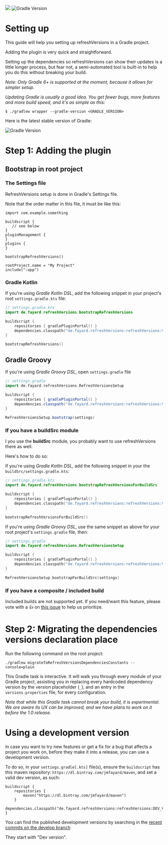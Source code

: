 [![](https://img.shields.io/maven-metadata/v/https/plugins.gradle.org/m2/de.fayard/refreshVersions/de.fayard.refreshVersions.gradle.plugin/maven-metadata.xml.svg?label=refreshVersions)](https://plugins.gradle.org/plugin/de.fayard.refreshVersions)
![Gradle Version](https://img.shields.io/endpoint?url=https%3A%2F%2Fgradle-latest-version-8xb9v8uk09jm.runkit.sh%2F)



# Setting up

This guide will help you setting up refreshVersions in a Gradle project.

Adding the plugin is very quick and straightforward.

Setting up the dependencies so refreshVersions can show their updates is
a little longer process, but fear not, a semi-automated tool is built-in
to help you do this without breaking your build.

*Note: Only Gradle 6+ is supported at the moment, because it allows for
simpler setup.*

*Updating Gradle is usually a good idea. You get fewer bugs, more
features and more build speed, and it's as simple as this:*

`$ ./gradlew wrapper --gradle-version <GRADLE_VERSION>`

Here is the latest stable version of Gradle:

![Gradle Version](https://img.shields.io/endpoint?url=https%3A%2F%2Fgradle-latest-version-8xb9v8uk09jm.runkit.sh%2F)

# Step 1: Adding the plugin

## Bootstrap in root project

### The Settings file

RefreshVersions setup is done in Gradle's Settings file.

Note that the order matter in this file, it must be like this:

```
import com.example.something

buildscript {
   // see below
}
pluginManagement {
}
plugins {
}

bootstrapRefreshVersions()

rootProject.name = "My Project"
include(":app")
```

### Gradle Kotlin

If you're using *Gradle Kotlin DSL*, add the following snippet in your
project's root `settings.gradle.kts` file:

```kotlin
// settings.gradle.kts
import de.fayard.refreshVersions.bootstrapRefreshVersions

buildscript {
    repositories { gradlePluginPortal() }
    dependencies.classpath("de.fayard.refreshVersions:refreshVersions:VERSION")
}

bootstrapRefreshVersions()
```

## Gradle Groovy

If you're using *Gradle Groovy DSL*, open `settings.gradle` file

```groovy
// settings.gradle
import de.fayard.refreshVersions.RefreshVersionsSetup

buildscript {
    repositories { gradlePluginPortal() }
    dependencies.classpath("de.fayard.refreshVersions:refreshVersions:VERSION")
}

RefreshVersionsSetup.bootstrap(settings)
```


### If you have a buildSrc module

I you use the **buildSrc** module, you probably want to use refreshVersions there as well.

Here's how to do so:

If you're using *Gradle Kotlin DSL*, add the following snippet in your
the `buildSrc/settings.gradle.kts`:

```kotlin
// settings.gradle.kts
import de.fayard.refreshVersions.bootstrapRefreshVersionsForBuildSrc

buildscript {
    repositories { gradlePluginPortal() }
    dependencies.classpath("de.fayard.refreshVersions:refreshVersions:VERSION")
}

bootstrapRefreshVersionsForBuildSrc()
```

If you're using *Gradle Groovy DSL*, use the same snippet as above for
your root project's `settings.gradle` file, then:


```kotlin
// settings.gradle
import de.fayard.refreshVersions.RefreshVersionsSetup

buildscript {
    repositories { gradlePluginPortal() }
    dependencies.classpath("de.fayard.refreshVersions:refreshVersions:VERSION")
}

RefreshVersionsSetup.bootstrapForBuildSrc(settings)
```


### If you have a composite / included build

Included builds are not supported yet. If you need/want this feature,
please vote with a 👍 on [this issue](https://github.com/jmfayard/refreshVersions/issues/205) to
help us prioritize.

# Step 2: Migrating the dependencies versions declaration place

Run the following command on the root project:

`./gradlew migrateToRefreshVersionsDependenciesConstants --console=plain`

This Gradle task is interactive. It will walk you through every module
of your Gradle project, assisting you in replacing every hardcoded
dependency version by the version placeholder (`_`), and an entry in the
`versions.properties` file, for every configuration.

*Note that while this Gradle task cannot break your build, it is
experimental. We are aware its UX can be improved, and we have plans to
work on it before the 1.0 release.*

# Using a development version

In case you want to try new features or get a fix for a bug that affects
a project you work on, before they make it into a release, you can use a
development version.

To do so, in your `settings.gradle[.kts]` file(s), ensure the
`buildscript` has this maven repository:
`https://dl.bintray.com/jmfayard/maven`, and set a valid dev version, as
such:

```
buildscript {
    repositories {
        maven("https://dl.bintray.com/jmfayard/maven")
    }
    dependencies.classpath("de.fayard.refreshVersions:refreshVersions:DEV_VERSION")
}
```

You can find the published development versions by searching in the
[recent commits on the develop branch](https://github.com/jmfayard/refreshVersions/commits/develop)

They start with "Dev version".
